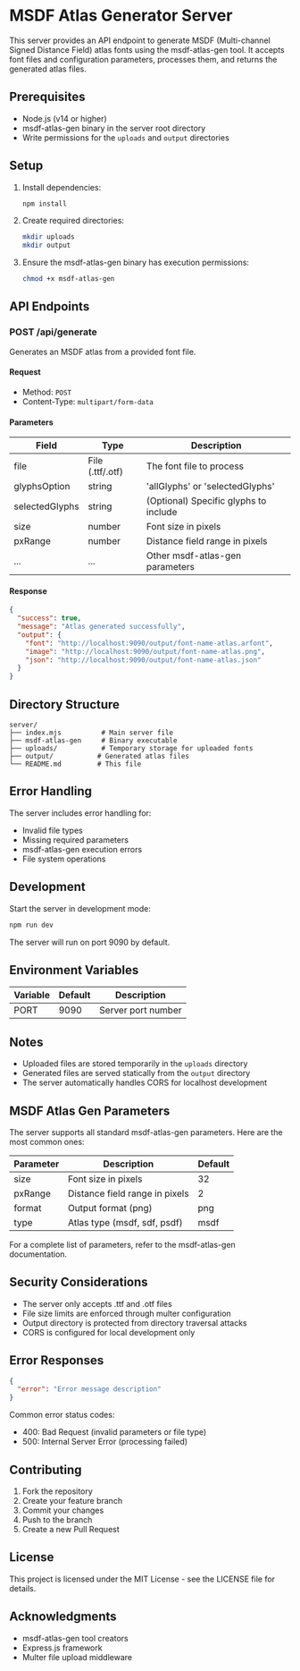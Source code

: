 # MSDF Atlas Generator Server

This server provides an API endpoint to generate MSDF (Multi-channel Signed Distance Field) atlas fonts using the msdf-atlas-gen tool. It accepts font files and configuration parameters, processes them, and returns the generated atlas files.

## Prerequisites

- Node.js (v14 or higher)
- msdf-atlas-gen binary in the server root directory
- Write permissions for the `uploads` and `output` directories

## Setup

1. Install dependencies:
   ```bash
   npm install
   ```

2. Create required directories:
   ```bash
   mkdir uploads
   mkdir output
   ```

3. Ensure the msdf-atlas-gen binary has execution permissions:
   ```bash
   chmod +x msdf-atlas-gen
   ```

## API Endpoints

### POST /api/generate

Generates an MSDF atlas from a provided font file.

#### Request
- Method: `POST`
- Content-Type: `multipart/form-data`

#### Parameters

| Field | Type | Description |
|-------|------|-------------|
| file | File (.ttf/.otf) | The font file to process |
| glyphsOption | string | 'allGlyphs' or 'selectedGlyphs' |
| selectedGlyphs | string | (Optional) Specific glyphs to include |
| size | number | Font size in pixels |
| pxRange | number | Distance field range in pixels |
| ... | ... | Other msdf-atlas-gen parameters |

#### Response

```json
{
  "success": true,
  "message": "Atlas generated successfully",
  "output": {
    "font": "http://localhost:9090/output/font-name-atlas.arfont",
    "image": "http://localhost:9090/output/font-name-atlas.png",
    "json": "http://localhost:9090/output/font-name-atlas.json"
  }
}
```

## Directory Structure

```
server/
├── index.mjs          # Main server file
├── msdf-atlas-gen     # Binary executable
├── uploads/           # Temporary storage for uploaded fonts
├── output/           # Generated atlas files
└── README.md         # This file
```

## Error Handling

The server includes error handling for:
- Invalid file types
- Missing required parameters
- msdf-atlas-gen execution errors
- File system operations

## Development

Start the server in development mode:

```bash
npm run dev
```

The server will run on port 9090 by default.

## Environment Variables

| Variable | Default | Description |
|----------|---------|-------------|
| PORT | 9090 | Server port number |

## Notes

- Uploaded files are stored temporarily in the `uploads` directory
- Generated files are served statically from the `output` directory
- The server automatically handles CORS for localhost development

## MSDF Atlas Gen Parameters

The server supports all standard msdf-atlas-gen parameters. Here are the most common ones:

| Parameter | Description | Default |
|-----------|-------------|---------|
| size | Font size in pixels | 32 |
| pxRange | Distance field range in pixels | 2 |
| format | Output format (png) | png |
| type | Atlas type (msdf, sdf, psdf) | msdf |

For a complete list of parameters, refer to the msdf-atlas-gen documentation.

## Security Considerations

- The server only accepts .ttf and .otf files
- File size limits are enforced through multer configuration
- Output directory is protected from directory traversal attacks
- CORS is configured for local development only

## Error Responses

```json
{
  "error": "Error message description"
}
```

Common error status codes:
- 400: Bad Request (invalid parameters or file type)
- 500: Internal Server Error (processing failed)

## Contributing

1. Fork the repository
2. Create your feature branch
3. Commit your changes
4. Push to the branch
5. Create a new Pull Request

## License

This project is licensed under the MIT License - see the LICENSE file for details.

## Acknowledgments

- msdf-atlas-gen tool creators
- Express.js framework
- Multer file upload middleware